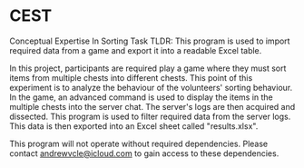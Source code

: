 # CEST
Conceptual Expertise In Sorting Task
TLDR: This program is used to import required data from a game and export it into a readable Excel table.

In this project, participants are required play a game where they must sort items from multiple chests into different chests. This point of this experiment
is to analyze the behaviour of the volunteers' sorting behaviour. In the game, an advanced command is used to display the items in the multiple chests into the
server chat. The server's logs are then acquired and dissected. This program is used to filter required data from the server logs. This data is then exported into
an Excel sheet called "results.xlsx".

This program will not operate without required dependencies. Please contact andrewvcle@icloud.com to gain access to these dependencies.
